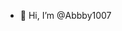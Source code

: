 - 👋 Hi, I’m @Abbby1007



<!---
Abbby1007/Abbby1007 is a ✨ special ✨ repository because its `README.md` (this file) appears on your GitHub profile.
You can click the Preview link to take a look at your changes.
--->
